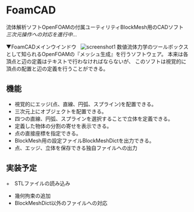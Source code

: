 # FoamCAD

流体解析ソフトOpenFOAMの付属ユーティリティBlockMesh用のCADソフト  
*三次元操作への対応を進行中...*  


▼FoamCADメインウインドウ  
![screenshot1](https://raw.githubusercontent.com/hal1437/FoamCAD/4cc28c43a0ad2fd0097e316e84a26cdf66ba7d83/Resource/screenshot/screenshot2.png)
数値流体力学のツールボックスとして知られるOpenFOAMの『メッシュ生成』を行うソフトウェア。
本来は各頂点と辺の定義はテキストで行わなければならないが、
このソフトは視覚的に頂点の配置と辺の定義を行うことができる。

## 機能

+ 視覚的にエッジ(点、直線、円弧、スプライン)を配置できる。
+ 三次元上にオブジェクトを配置できる。
+ 四つの直線、円弧、スプラインを選択することで立体を定義できる。
+ 定義した物体の分割の寄せを表示できる。
+ 点の直接座標を指定できる。
+ BlockMesh用の設定ファイルBlockMeshDictを出力できる。
+ 点、エッジ、立体を保存できる独自ファイルへの出力

## 実装予定

+　STLファイルの読み込み
+ 幾何拘束の追加
+ BlockMeshDict以外のファイルへの対応
